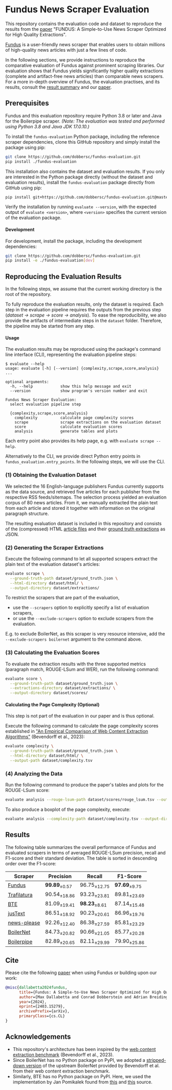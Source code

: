 # Fundus News Scraper Evaluation

This repository contains the evaluation code and dataset to reproduce the results from the [paper](https://arxiv.org/abs/2403.15279) "FUNDUS: A Simple-to-Use News Scraper Optimized for High Quality Extractions".

[Fundus](https://github.com/flairNLP/fundus) is a user-friendly news scraper that enables users to obtain millions of high-quality news articles with just a few lines of code.

In the following sections, we provide instructions to reproduce the comparative evaluation of Fundus against prominent scraping libraries.
Our evaluation shows that Fundus yields significantly higher quality extractions (complete and artifact-free news articles) than comparable news scrapers.
For a more in-depth overview of Fundus, the evaluation practises, and its results, consult the [result summary](https://github.com/dobbersc/fundus-evaluation/tree/master?tab=readme-ov-file#results) and our [paper](https://arxiv.org/abs/2403.15279).

## Prerequisites
Fundus and this evaluation repository require Python 3.8 or later and Java for the Boilerpipe scraper.
*(Note: The evaluation was tested and performed using Python 3.8 and Java JDK 17.0.10.)*

To install the `fundus-evaluation` Python package, including the reference scraper dependencies, clone this GitHub repository and simply install the package using pip:

```bash
git clone https://github.com/dobbersc/fundus-evaluation.git
pip install ./fundus-evaluation
```

This installation also contains the dataset and evaluation results.
If you only are interested in the Python package directly (without the dataset and evaluation results), install the `fundus-evaluation` package directly from GitHub using pip:

```bash
pip install git+https://github.com/dobbersc/fundus-evaluation.git@master
```

Verify the installation by running `evaluate --version`, with the expected output of `evaluate <version>`, where `<version>` specifies the current version of the evaluation package.

#### Development

For development, install the package, including the development dependencies:

```bash
git clone https://github.com/dobbersc/fundus-evaluation.git
pip install -e ./fundus-evaluation[dev]
```

## Reproducing the Evaluation Results

In the following steps, we assume that the current working directory is the root of the repository.

To fully reproduce the evaluation results, only the dataset is required.
Each step in the evaluation pipeline requires the outputs from the previous step (*dataset -> scrape -> score -> analysis*).
To ease the reproducibility, we also provide the artifacts of intermediate steps in the `dataset` folder.
Therefore, the pipeline may be started from any step.

#### Usage

The evaluation results may be reproduced using the package's command line interface (CLI), representing the evaluation pipeline steps:

```console
$ evaluate --help
usage: evaluate [-h] [--version] {complexity,scrape,score,analysis} ...

optional arguments:
  -h, --help            show this help message and exit
  --version             show program's version number and exit

Fundus News Scraper Evaluation:
  select evaluation pipeline step

  {complexity,scrape,score,analysis}
    complexity          calculate page complexity scores
    scrape              scrape extractions on the evaluation dataset
    score               calculate evaluation scores
    analysis            generate tables and plots
```

Each entry point also provides its help page, e.g. with `evaluate scrape --help`.

Alternatively to the CLI, we provide direct Python entry points in `fundus_evaluation.entry_points`.
In the following steps, we will use the CLI.

### (1) Obtaining the Evaluation Dataset

We selected the 16 English-language publishers Fundus currently supports as the data source, and retrieved five articles for each publisher from the respective RSS feeds/sitemaps.
The selection process yielded an evaluation corpus of 80 news articles.
From it, we manually extracted the plain text from each article and stored it together with information on the original paragraph structure. 

The resulting evaluation dataset is included in this repository and consists of the (compressed) HTML [article files](https://github.com/dobbersc/fundus-evaluation/tree/master/dataset/html) and their [ground truth extractions](https://github.com/dobbersc/fundus-evaluation/blob/master/dataset/ground_truth.json) as JSON.

### (2) Generating the Scraper Extractions

Execute the following command to let all supported scrapers extract the plain text of the evaluation dataset's articles:

```bash
evaluate scrape \
  --ground-truth-path dataset/ground_truth.json \
  --html-directory dataset/html/ \
  --output-directory dataset/extractions/
```

To restrict the scrapers that are part of the evaluation, 
  - use the `--scrapers` option to explicitly specify a list of evaluation scrapers, 
  - or use the `--exclude-scrapers` option to exclude scrapers from the evaluation.

E.g. to exclude BoilerNet, as this scraper is very resource intensive, add the `--exclude-scrapers boilernet` argument to the command above.

### (3) Calculating the Evaluation Scores

To evaluate the extraction results with the three supported metrics (paragraph match, ROUGE-LSum and WER), run the following command:

```bash
evaluate score \
  --ground-truth-path dataset/ground_truth.json \
  --extractions-directory dataset/extractions/ \
  --output-directory dataset/scores/
```

#### Calculating the Page Complexity (Optional)

This step is not part of the evaluation in our paper and is thus optional.

Execute the following command to calculate the page complexity scores established in ["An Empirical Comparison of Web Content Extraction Algorithms"](https://downloads.webis.de/publications/papers/bevendorff_2023b.pdf) (Bevendorff et al., 2023):

```bash
evaluate complexity \
  --ground-truth-path dataset/ground_truth.json \
  --html-directory dataset/html/ \
  --output-path dataset/complexity.tsv
```

### (4) Analyzing the Data

Run the following command to produce the paper's tables and plots for the ROUGE-LSum score: 

```bash
evaluate analysis --rouge-lsum-path dataset/scores/rouge_lsum.tsv --output-directory dataset/analysis/
```

To also produce a boxplot of the page complexity, execute:

```bash
evaluate analysis --complexity-path dataset/complexity.tsv --output-directory dataset/analysis/
```

## Results

The following table summarizes the overall performance of Fundus and evaluated scrapers in terms of averaged ROUGE-LSum precision, recall and F1-score and their standard deviation. 
The table is sorted in descending order over the F1-score:

| **Scraper** | **Precision**             | **Recall**                | **F1-Score**              |
|-------------|---------------------------|---------------------------|---------------------------|
| [Fundus](https://github.com/flairNLP/fundus)      | **99.89**<sub>±0.57</sub> | 96.75<sub>±12.75</sub>    | **97.69**<sub>±9.75</sub> |
| [Trafilatura](https://github.com/adbar/trafilatura) | 90.54<sub>±18.86</sub>    | 93.23<sub>±23.81</sub>    | 89.81<sub>±23.69</sub>    |
| [BTE](https://github.com/dobbersc/fundus-evaluation/blob/master/src/fundus_evaluation/scrapers/bte.py)         | 81.09<sub>±19.41</sub>    | **98.23**<sub>±8.61</sub> | 87.14<sub>±15.48</sub>    |
| [jusText](https://github.com/miso-belica/jusText)     | 86.51<sub>±18.92</sub>    | 90.23<sub>±20.61</sub>    | 86.96<sub>±19.76</sub>    |
| [news-please](https://github.com/fhamborg/news-please) | 92.26<sub>±12.40</sub>    | 86.38<sub>±27.59</sub>    | 85.81<sub>±23.29</sub>    |
| [BoilerNet](https://github.com/dobbersc/fundus-evaluation/tree/master/src/fundus_evaluation/scrapers/boilernet)   | 84.73<sub>±20.82</sub>    | 90.66<sub>±21.05</sub>    | 85.77<sub>±20.28</sub>    |
| [Boilerpipe](https://github.com/kohlschutter/boilerpipe)  | 82.89<sub>±20.65</sub>    | 82.11<sub>±29.99</sub>    | 79.90<sub>±25.86</sub>    |

## Cite

Please cite the following [paper](https://arxiv.org/abs/2403.15279) when using Fundus or building upon our work:

```bibtex
@misc{dallabetta2024fundus,
      title={Fundus: A Simple-to-Use News Scraper Optimized for High Quality Extractions}, 
      author={Max Dallabetta and Conrad Dobberstein and Adrian Breiding and Alan Akbik},
      year={2024},
      eprint={2403.15279},
      archivePrefix={arXiv},
      primaryClass={cs.CL}
}
```

## Acknowledgements
- This repository's architecture has been inspired by the [web content extraction benchmark](https://github.com/chatnoir-eu/web-content-extraction-benchmark) (Bevendorff et al., 2023).
- Since BoilerNet has no Python package on PyPI, we adopted a [stripped-down version](https://github.com/chatnoir-eu/web-content-extraction-benchmark/tree/main/src/extraction_benchmark/extractors/boilernet) of the upstream BoilerNet provided by Bevendorff et al. from their web content extraction benchmark.
- Similarly, BTE has no Python package on PyPI. Here, we used the implementation by Jan Pomikalek found from [this](https://github.com/chatnoir-eu/web-content-extraction-benchmark/blob/221b6503d66bf4faa378e6ae3c3f63ee01d584c6/src/extraction_benchmark/extractors/bte.py) and [this](https://github.com/dalab/web2text/blob/0f9c7b787ff125ce5190784e741c5b453ddf0560/other_frameworks/bte/bte.py) source.
